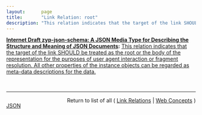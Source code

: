```yaml
---
layout:      page
title:       "Link Relation: root"
description: "This relation indicates that the target of the link SHOULD be treated as the root or the body of the representation for the purposes of user agent interaction or fragment resolution. All other properties of the instance objects can be regarded as meta-data descriptions for the data."
---
```


**[Internet Draft zyp-json-schema: A JSON Media Type for Describing the Structure and Meaning of JSON Documents](/specs/IETF/I-D/zyp-json-schema "JSON (JavaScript Object Notation) Schema defines the media type &#34;application/schema+json&#34;, a JSON based format for defining the structure of JSON data. JSON Schema provides a contract for what JSON data is required for a given application and how to interact with it. JSON Schema is intended to define validation, documentation, hyperlink navigation, and interaction control of JSON data."):** [This relation indicates that the target of the link SHOULD be treated as the root or the body of the representation for the purposes of user agent interaction or fragment resolution. All other properties of the instance objects can be regarded as meta-data descriptions for the data.](http://tools.ietf.org/html/draft-zyp-json-schema#section-6.1.1.2 "Read documentation for Link Relation &#34;root&#34;")

<br/>
<hr/>

<p style="float : left"><a href="root.json" title="JSON representing this particular Web Concept">JSON</a></p>
<p style="text-align: right">Return to list of all ( <a href="../link-relations">Link Relations</a> | <a href="../">Web Concepts</a> )</p>
